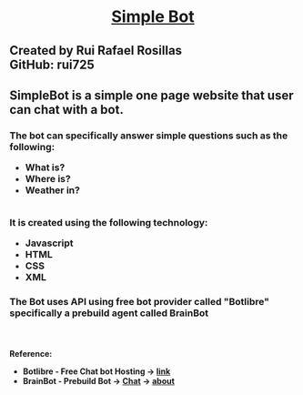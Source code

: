 <center><b> <h1><a href="simbot.byethost9.com">Simple Bot</a></h1> </b></center>


<h2> Created by Rui Rafael Rosillas <br>
     GitHub: rui725</h2>



<h2> SimpleBot is a simple one page website that user can chat with a bot. <br> </h2>
<h3>The bot can specifically answer simple questions such as the following:
<ul>
   <li>What is?</li>
   <li>Where is?</li>
   <li>Weather in?</li>
</ul><br>
It is created using the following technology:
        <ul>
        <li> Javascript</li>
        <li> HTML </li>
        <li> CSS </li>
        <li> XML </li>
        </ul>
     </h3>

<h3> The Bot uses API using free bot provider called "Botlibre" specifically a prebuild agent called BrainBot</h3>
<br>
<h4>
Reference:<br>
<ul>
<li>Botlibre - Free Chat bot Hosting -> <a href="https://www.botlibre.com/">link</a></li>
<li>BrainBot - Prebuild Bot -> <a href="http://brainbot.botlibre.com/">Chat</a> -> <a href="https://www.botlibre.com/browse?id=165">about</a></li>
</ul>
</h4>
